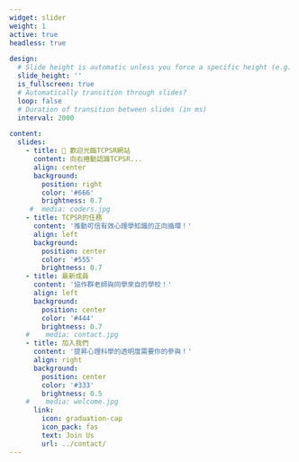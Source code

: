 ```yaml
---
widget: slider
weight: 1
active: true
headless: true

design:
  # Slide height is automatic unless you force a specific height (e.g. '400px')
  slide_height: ''
  is_fullscreen: true
  # Automatically transition through slides?
  loop: false
  # Duration of transition between slides (in ms)
  interval: 2000

content:
  slides:
    - title: 👋 歡迎光臨TCPSR網站
      content: 向右捲動認識TCPSR...
      align: center
      background:
        position: right
        color: '#666'
        brightness: 0.7
     #  media: coders.jpg
    - title: TCPSR的任務 
      content: '推動可信有效心理學知識的正向循環！'
      align: left
      background:
        position: center
        color: '#555'
        brightness: 0.7
    - title: 最新成員 
      content: '協作群老師與同學來自的學校！'
      align: left
      background:
        position: center
        color: '#444'
        brightness: 0.7
    #    media: contact.jpg
    - title: 加入我們
      content: '提昇心理科學的透明度需要你的參與！'
      align: right
      background:
        position: center
        color: '#333'
        brightness: 0.5
    #    media: welcome.jpg
      link:
        icon: graduation-cap
        icon_pack: fas
        text: Join Us
        url: ../contact/
---
```

